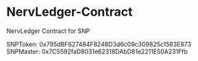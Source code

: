 # NervLedger-Contract
NervLedger Contract for SNP

SNPToken: 0x795dBF627484F8248D3d6c09c309825c1563E873
SNPMaster: 0x7C5592faD8031e62318DAbD81e2211E50A231Ffb
